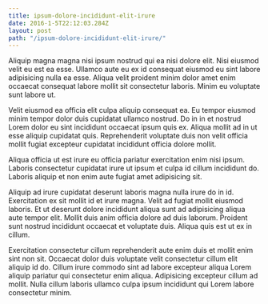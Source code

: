 ```yaml
---
title: ipsum-dolore-incididunt-elit-irure
date: 2016-1-5T22:12:03.284Z
layout: post
path: "/ipsum-dolore-incididunt-elit-irure/"
---
```


Aliquip magna magna nisi ipsum nostrud qui ea nisi dolore elit. Nisi eiusmod velit eu est ea esse. Ullamco aute eu ex id consequat eiusmod eu sint labore adipisicing nulla ea esse. Aliqua velit proident minim dolor amet enim occaecat consequat labore mollit sit consectetur laboris. Minim eu voluptate sunt labore ut.

Velit eiusmod ea officia elit culpa aliquip consequat ea. Eu tempor eiusmod minim tempor dolor duis cupidatat ullamco nostrud. Do in in et nostrud Lorem dolor eu sint incididunt occaecat ipsum quis ex. Aliqua mollit ad in ut esse aliquip cupidatat quis. Reprehenderit voluptate duis non velit officia mollit fugiat excepteur cupidatat incididunt officia dolore mollit.

Aliqua officia ut est irure eu officia pariatur exercitation enim nisi ipsum. Laboris consectetur cupidatat irure ut ipsum et culpa id cillum incididunt do. Laboris aliquip et non enim aute fugiat amet adipisicing sit.

Aliquip ad irure cupidatat deserunt laboris magna nulla irure do in id. Exercitation ex sit mollit id et irure magna. Velit ad fugiat mollit eiusmod laboris. Et ut deserunt dolore incididunt aliqua sunt ad adipisicing aliqua aute tempor elit. Mollit duis anim officia dolore ad duis laborum. Proident sunt nostrud incididunt occaecat et voluptate duis. Aliqua quis est ut ex in cillum.

Exercitation consectetur cillum reprehenderit aute enim duis et mollit enim sint non sit. Occaecat dolor duis voluptate velit consectetur cillum elit aliquip id do. Cillum irure commodo sint ad labore excepteur aliqua Lorem aliquip pariatur qui consectetur enim aliqua. Adipisicing excepteur cillum ad mollit. Nulla cillum laboris ullamco culpa ipsum incididunt qui Lorem labore consectetur minim.